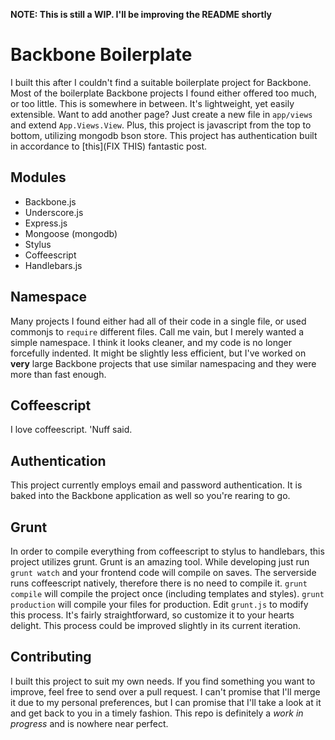 **NOTE: This is still a WIP. I'll be improving the README shortly**

# Backbone Boilerplate
I built this after I couldn't find a suitable boilerplate project for Backbone. Most of the boilerplate Backbone projects I found either offered too much, or too little. This is somewhere in between. It's lightweight, yet easily extensible. Want to add another page? Just create a new file in `app/views` and extend `App.Views.View`. Plus, this project is javascript from the top to bottom, utilizing mongodb bson store. This project has authentication built in accordance to [this](FIX THIS) fantastic post.

## Modules
* Backbone.js
* Underscore.js
* Express.js
* Mongoose (mongodb)
* Stylus
* Coffeescript
* Handlebars.js

## Namespace
Many projects I found either had all of their code in a single file, or used commonjs to `require` different files. Call me vain, but I merely wanted a simple namespace. I think it looks cleaner, and my code is no longer forcefully indented. It might be slightly less efficient, but I've worked on **very** large Backbone projects that use similar namespacing and they were more than fast enough.

## Coffeescript
I love coffeescript. 'Nuff said.

## Authentication
This project currently employs email and password authentication. It is baked into the Backbone application as well so you're rearing to go.

## Grunt
In order to compile everything from coffeescript to stylus to handlebars, this project utilizes grunt. Grunt is an amazing tool. While developing just run `grunt watch` and your frontend code will compile on saves. The serverside runs coffeescript natively, therefore there is no need to compile it. `grunt compile` will compile the project once (including templates and styles). `grunt production` will compile your files for production. Edit `grunt.js` to modify this process. It's fairly straightforward, so customize it to your hearts delight. This process could be improved slightly in its current iteration.

## Contributing
I built this project to suit my own needs. If you find something you want to improve, feel free to send over a pull request. I can't promise that I'll merge it due to my personal preferences, but I can promise that I'll take a look at it and get back to you in a timely fashion. This repo is definitely a *work in progress* and is nowhere near perfect.
